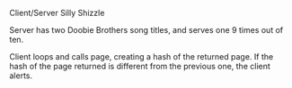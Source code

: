 Client/Server Silly Shizzle

Server has two Doobie Brothers song titles, and serves one 9 times out of ten.

Client loops and calls page, creating a hash of the returned page. If the hash
of the page returned is different from the previous one, the client alerts.

